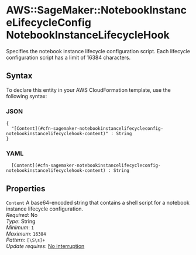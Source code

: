 # AWS::SageMaker::NotebookInstanceLifecycleConfig NotebookInstanceLifecycleHook<a name="aws-properties-sagemaker-notebookinstancelifecycleconfig-notebookinstancelifecyclehook"></a>

Specifies the notebook instance lifecycle configuration script\. Each lifecycle configuration script has a limit of 16384 characters\.

## Syntax<a name="aws-properties-sagemaker-notebookinstancelifecycleconfig-notebookinstancelifecyclehook-syntax"></a>

To declare this entity in your AWS CloudFormation template, use the following syntax:

### JSON<a name="aws-properties-sagemaker-notebookinstancelifecycleconfig-notebookinstancelifecyclehook-syntax.json"></a>

```
{
  "[Content](#cfn-sagemaker-notebookinstancelifecycleconfig-notebookinstancelifecyclehook-content)" : String
}
```

### YAML<a name="aws-properties-sagemaker-notebookinstancelifecycleconfig-notebookinstancelifecyclehook-syntax.yaml"></a>

```
﻿  [Content](#cfn-sagemaker-notebookinstancelifecycleconfig-notebookinstancelifecyclehook-content) : String
```

## Properties<a name="aws-properties-sagemaker-notebookinstancelifecycleconfig-notebookinstancelifecyclehook-properties"></a>

`Content`  <a name="cfn-sagemaker-notebookinstancelifecycleconfig-notebookinstancelifecyclehook-content"></a>
A base64\-encoded string that contains a shell script for a notebook instance lifecycle configuration\.  
*Required*: No  
*Type*: String  
*Minimum*: `1`  
*Maximum*: `16384`  
*Pattern*: `[\S\s]+`  
*Update requires*: [No interruption](https://docs.aws.amazon.com/AWSCloudFormation/latest/UserGuide/using-cfn-updating-stacks-update-behaviors.html#update-no-interrupt)